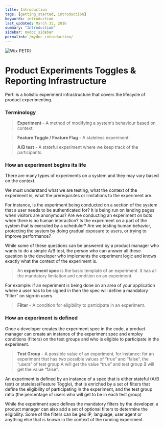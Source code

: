 ```yaml
---
title: Introduction
tags: [getting_started, introduction]
keywords: introduction
last_updated: March 31, 2016
summary: "Introduction"
sidebar: mydoc_sidebar
permalink: /mydoc_introduction/
---
```


![Wix PETRI](http://static.wix.com/media/1a2c40_947e5f0e64d175a4534898a64d1a67d2.jpg)

# Product Experiments Toggles & Reporting Infrastructure

Perti is a holistic experiment infrastructure that covers the lifecycle of product experimenting.

### Terminology

> **Experiment** - A method of modifying a system’s behaviour based on context.

> **Feature Toggle / Feature Flag** - A stateless experiment.

> **A/B test** - A stateful experiment where we keep track of the participants.

### How an experiment begins its life
There are many types of experiments on a system and they may vary based on the context. 

We must understand what we are testing, what the context of the experiment is, what the prerequisites or limitations to the experiment are.

For instance, is the experiment being conducted on a section of the system that a user needs to be authenticated for? 
It is being run on landing pages when visitors are anonymous?
Are we conducting an experiment on bots when there is no human interaction?
Is the experiment on a part of the system that is executed by a scheduler?
Are we testing human behavior, protecting the system by doing gradual exposure to users, or trying to improve performance?

While some of these questions can be answered by a product manager who wants to do a simple A/B test, the person who can answer all these question is the developer who implements the experiment logic and knows exactly what the context of the experiment is. 

> An **experiment spec** is the basic template of an experiment. It has all the mandatory limitation and condition on an experiment.

For example: if an experiment is being done on an area of your application where a user has to be signed in then the spec will define a mandatory “filter” on sign-in users

> **Filter** - A condition for eligibility to participate in an experiment.

### How an experiment is defined
Once a developer creates the experiment spec in the code, a product manager can create an instance of the experiment spec and employ conditions (filters) on the test groups and who is eligible to participate in the experiment.

> **Test Group** - A possible value of an experiment, for instance: for an experiment that has two possible values of “true” and “false”, the “users” of test group A will get the value “true” and test group B will get the value “false”.

An experiment is defined by an instance of a spec that is either stateful (A/B test) or stateless(Feature Toggle), that is enriched by a set of filters that define the eligibility of participating in the experiment, and the test group ratio (the percentage of users who will get to be in each test group)

While the experiment spec defines the mandatory filters by the developer, a product manager can also add a set of optional filters to determine the eligibility. Some of the filters can be geo IP, language, user agent or anything else that is known in the context of the running experiment. 
